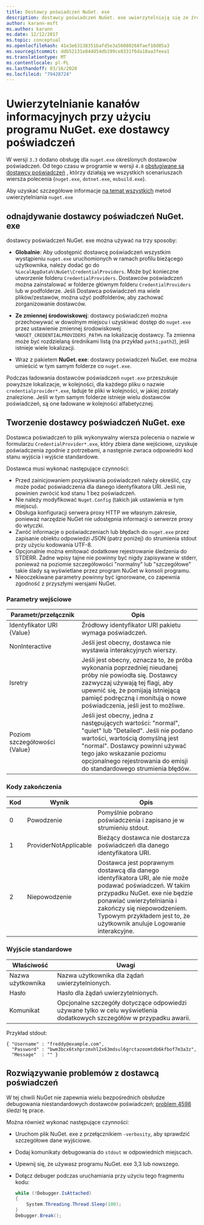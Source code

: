 ```yaml
---
title: Dostawcy poświadczeń NuGet. exe
description: dostawcy poświadczeń NuGet. exe uwierzytelniają się ze źródłem danych i są implementowane jako pliki wykonywalne wiersza polecenia, które przestrzegają określonych konwencji.
author: karann-msft
ms.author: karann
ms.date: 12/12/2017
ms.topic: conceptual
ms.openlocfilehash: 41e3e63138351bafd5e3a56080268faef10d85a3
ms.sourcegitcommit: ddb52131e84dd54db199ce8331f6da18aa3feea1
ms.translationtype: MT
ms.contentlocale: pl-PL
ms.lasthandoff: 03/16/2020
ms.locfileid: "79428724"
---
```

# <a name="authenticating-feeds-with-nugetexe-credential-providers"></a>Uwierzytelnianie kanałów informacyjnych przy użyciu programu NuGet. exe dostawcy poświadczeń

W wersji `3.3` dodano obsługę dla `nuget.exe` określonych dostawców poświadczeń. Od tego czasu w programie w wersji `4.8` [obsługiwane są dostawcy poświadczeń](NuGet-Cross-Platform-Authentication-Plugin.md) , którzy działają we wszystkich scenariuszach wiersza polecenia (`nuget.exe`, `dotnet.exe`, `msbuild.exe`).

Aby uzyskać szczegółowe informacje [na temat wszystkich](../../consume-packages/consuming-packages-authenticated-feeds.md#nugetexe) metod uwierzytelniania `nuget.exe`

## <a name="nugetexe-credential-provider-discovery"></a>odnajdywanie dostawcy poświadczeń NuGet. exe

dostawcy poświadczeń NuGet. exe można używać na trzy sposoby:

- **Globalnie**: Aby udostępnić dostawcę poświadczeń wszystkim wystąpieniu `nuget.exe` uruchomionych w ramach profilu bieżącego użytkownika, należy dodać go do `%LocalAppData%\NuGet\CredentialProviders`. Może być konieczne utworzenie folderu `CredentialProviders`. Dostawców poświadczeń można zainstalować w folderze głównym folderu `CredentialProviders` lub w podfolderze. Jeśli Dostawca poświadczeń ma wiele plików/zestawów, można użyć podfolderów, aby zachować zorganizowanie dostawców.

- **Ze zmiennej środowiskowej**: dostawcy poświadczeń można przechowywać w dowolnym miejscu i uzyskiwać dostęp do `nuget.exe` przez ustawienie zmiennej środowiskowej `%NUGET_CREDENTIALPROVIDERS_PATH%` na lokalizację dostawcy. Ta zmienna może być rozdzielaną średnikami listą (na przykład `path1;path2`), jeśli istnieje wiele lokalizacji.

- Wraz z pakietem **NuGet. exe**: dostawcy poświadczeń NuGet. exe można umieścić w tym samym folderze co `nuget.exe`.

Podczas ładowania dostawców poświadczeń `nuget.exe` przeszukuje powyższe lokalizacje, w kolejności, dla każdego pliku o nazwie `credentialprovider*.exe`, ładuje te pliki w kolejności, w jakiej zostały znalezione. Jeśli w tym samym folderze istnieje wielu dostawców poświadczeń, są one ładowane w kolejności alfabetycznej.

## <a name="creating-a-nugetexe-credential-provider"></a>Tworzenie dostawcy poświadczeń NuGet. exe

Dostawca poświadczeń to plik wykonywalny wiersza polecenia o nazwie w formularzu `CredentialProvider*.exe`, który zbiera dane wejściowe, uzyskuje poświadczenia zgodnie z potrzebami, a następnie zwraca odpowiedni kod stanu wyjścia i wyjście standardowe.

Dostawca musi wykonać następujące czynności:

- Przed zainicjowaniem pozyskiwania poświadczeń należy określić, czy może podać poświadczenia dla danego identyfikatora URI. Jeśli nie, powinien zwrócić kod stanu 1 bez poświadczeń.
- Nie należy modyfikować `Nuget.Config` (takich jak ustawienia w tym miejscu).
- Obsługa konfiguracji serwera proxy HTTP we własnym zakresie, ponieważ narzędzie NuGet nie udostępnia informacji o serwerze proxy do wtyczki.
- Zwróć informacje o poświadczeniach lub błędach do `nuget.exe` przez zapisanie obiektu odpowiedzi JSON (patrz poniżej) do strumienia stdout przy użyciu kodowania UTF-8.
- Opcjonalnie można emitować dodatkowe rejestrowanie śledzenia do STDERR. Żadne wpisy tajne nie powinny być nigdy zapisywane w stderr, ponieważ na poziomie szczegółowości "normalny" lub "szczegółowe" takie ślady są wyświetlane przez program NuGet w konsoli programu.
- Nieoczekiwane parametry powinny być ignorowane, co zapewnia zgodność z przyszłymi wersjami NuGet.

### <a name="input-parameters"></a>Parametry wejściowe

| Parametr/przełącznik |Opis|
|----------------|-----------|
| Identyfikator URI {Value} | Źródłowy identyfikator URI pakietu wymaga poświadczeń.|
| NonInteractive | Jeśli jest obecny, dostawca nie wystawia interakcyjnych wierszy. |
| Isretry | Jeśli jest obecny, oznacza to, że próba wykonania poprzedniej nieudanej próby nie powiodła się. Dostawcy zazwyczaj używają tej flagi, aby upewnić się, że pomijają istniejącą pamięć podręczną i monitują o nowe poświadczenia, jeśli jest to możliwe.|
| Poziom szczegółowości {Value} | Jeśli jest obecny, jedna z następujących wartości: "normal", "quiet" lub "Detailed". Jeśli nie podano wartości, wartością domyślną jest "normal". Dostawcy powinni używać tego jako wskazanie poziomu opcjonalnego rejestrowania do emisji do standardowego strumienia błędów. |

### <a name="exit-codes"></a>Kody zakończenia

| Kod |Wynik | Opis |
|----------------|-----------|-----------|
| 0 | Powodzenie | Pomyślnie pobrano poświadczenia i zapisano je w strumieniu stdout.|
| 1 | ProviderNotApplicable | Bieżący dostawca nie dostarcza poświadczeń dla danego identyfikatora URI.|
| 2 | Niepowodzenie | Dostawca jest poprawnym dostawcą dla danego identyfikatora URI, ale nie może podawać poświadczeń. W takim przypadku NuGet. exe nie będzie ponawiać uwierzytelniania i zakończy się niepowodzeniem. Typowym przykładem jest to, że użytkownik anuluje Logowanie interakcyjne. |

### <a name="standard-output"></a>Wyjście standardowe

| Właściwość |Uwagi|
|----------------|-----------|
| Nazwa użytkownika | Nazwa użytkownika dla żądań uwierzytelnionych.|
| Hasło | Hasło dla żądań uwierzytelnionych.|
| Komunikat | Opcjonalne szczegóły dotyczące odpowiedzi używane tylko w celu wyświetlenia dodatkowych szczegółów w przypadku awarii. |

Przykład stdout:

    { "Username" : "freddy@example.com",
      "Password" : "bwm3bcx6txhprzmxhl2x63mdsul6grctazoomtdb6kfbof7m3a3z",
      "Message"  : "" }

## <a name="troubleshooting-a-credential-provider"></a>Rozwiązywanie problemów z dostawcą poświadczeń

W tej chwili NuGet nie zapewnia wielu bezpośrednich obsłudze debugowania niestandardowych dostawców poświadczeń; [problem 4598](https://github.com/NuGet/Home/issues/4598) śledzi tę prace.

Można również wykonać następujące czynności:

- Uruchom plik NuGet. exe z przełącznikiem `-verbosity`, aby sprawdzić szczegółowe dane wyjściowe.
- Dodaj komunikaty debugowania do `stdout` w odpowiednich miejscach.
- Upewnij się, że używasz programu NuGet. exe 3,3 lub nowszego.
- Dołącz debuger podczas uruchamiania przy użyciu tego fragmentu kodu:

    ```cs
    while (!Debugger.IsAttached)
    {
        System.Threading.Thread.Sleep(100);
    }
    Debugger.Break();
    ```
